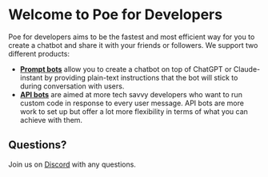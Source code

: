 # Welcome to Poe for Developers

Poe for developers aims to be the fastest and most efficient way for you to create a chatbot and share it with your friends or followers. We support two different products:

* [**Prompt bots**](prompt-bots/how-to-create-a-prompt-bot.md) allow you to create a chatbot on top of ChatGPT or Claude-instant by providing plain-text instructions that the bot will stick to during conversation with users.&#x20;
* [**API bots**](api-bots/quick-start.md) are aimed at more tech savvy developers who want to run custom code in response to every user message. API bots are more work to set up but offer a lot more flexibility in terms of what you can achieve with them.

## Questions?

Join us on [Discord](https://discord.gg/TKxT6kBpgm) with any questions.
